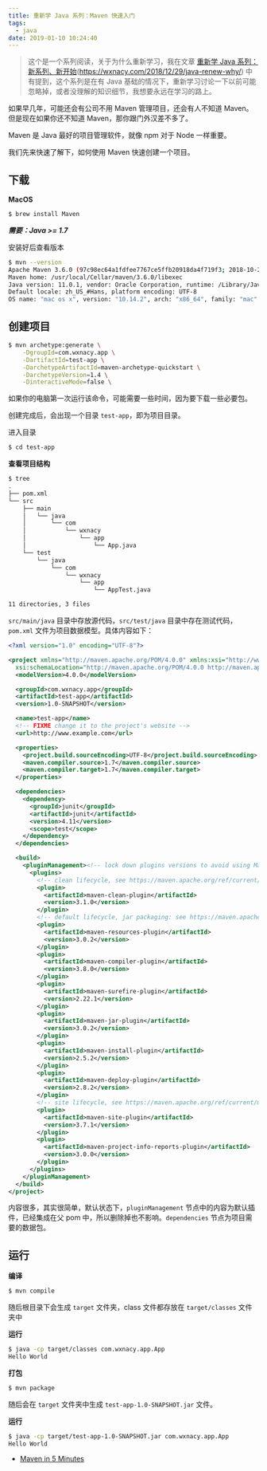 ```yaml
---
title: 重新学 Java 系列：Maven 快速入门
tags:
  - java
date: 2019-01-10 10:24:40
---
```


> 这个是一个系列阅读，关于为什么重新学习，我在文章 [重新学 Java 系列：新系列、新开始](/2018/12/29/java-renew-why/)(https://wxnacy.com/2018/12/29/java-renew-why/) 中有提到，这个系列是在有 Java 基础的情况下，重新学习讨论一下以前可能忽略掉，或者没理解的知识细节，我想要永远在学习的路上。

<!-- more -->
<!-- toc -->

如果早几年，可能还会有公司不用 Maven 管理项目，还会有人不知道 Maven。但是现在如果你还不知道 Maven，那你跟门外汉差不多了。

Maven 是 Java 最好的项目管理软件，就像 npm 对于 Node 一样重要。

我们先来快速了解下，如何使用 Maven 快速创建一个项目。

## 下载

**MacOS**

```bash
$ brew install Maven
```

***需要：Java >= 1.7***

安装好后查看版本

```bash
$ mvn --version
Apache Maven 3.6.0 (97c98ec64a1fdfee7767ce5ffb20918da4f719f3; 2018-10-25T02:41:47+08:00)
Maven home: /usr/local/Cellar/maven/3.6.0/libexec
Java version: 11.0.1, vendor: Oracle Corporation, runtime: /Library/Java/JavaVirtualMachines/jdk-11.0.1.jdk/Contents/Home
Default locale: zh_US_#Hans, platform encoding: UTF-8
OS name: "mac os x", version: "10.14.2", arch: "x86_64", family: "mac"
```

## 创建项目

```bash
$ mvn archetype:generate \
    -DgroupId=com.wxnacy.app \
    -DartifactId=test-app \
    -DarchetypeArtifactId=maven-archetype-quickstart \
    -DarchetypeVersion=1.4 \
    -DinteractiveMode=false \
```

如果你的电脑第一次运行该命令，可能需要一些时间，因为要下载一些必要包。

创建完成后，会出现一个目录 `test-app`，即为项目目录。

进入目录

```bash
$ cd test-app
```

**查看项目结构**

```bash
$ tree
.
├── pom.xml
└── src
    ├── main
    │   └── java
    │       └── com
    │           └── wxnacy
    │               └── app
    │                   └── App.java
    └── test
        └── java
            └── com
                └── wxnacy
                    └── app
                        └── AppTest.java

11 directories, 3 files
```

`src/main/java` 目录中存放源代码，`src/test/java` 目录中存在测试代码，`pom.xml` 文件为项目数据模型。具体内容如下：

```xml
<?xml version="1.0" encoding="UTF-8"?>

<project xmlns="http://maven.apache.org/POM/4.0.0" xmlns:xsi="http://www.w3.org/2001/XMLSchema-instance"
  xsi:schemaLocation="http://maven.apache.org/POM/4.0.0 http://maven.apache.org/xsd/maven-4.0.0.xsd">
  <modelVersion>4.0.0</modelVersion>

  <groupId>com.wxnacy.app</groupId>
  <artifactId>test-app</artifactId>
  <version>1.0-SNAPSHOT</version>

  <name>test-app</name>
  <!-- FIXME change it to the project's website -->
  <url>http://www.example.com</url>

  <properties>
    <project.build.sourceEncoding>UTF-8</project.build.sourceEncoding>
    <maven.compiler.source>1.7</maven.compiler.source>
    <maven.compiler.target>1.7</maven.compiler.target>
  </properties>

  <dependencies>
    <dependency>
      <groupId>junit</groupId>
      <artifactId>junit</artifactId>
      <version>4.11</version>
      <scope>test</scope>
    </dependency>
  </dependencies>

  <build>
    <pluginManagement><!-- lock down plugins versions to avoid using Maven defaults (may be moved to parent pom) -->
      <plugins>
        <!-- clean lifecycle, see https://maven.apache.org/ref/current/maven-core/lifecycles.html#clean_Lifecycle -->
        <plugin>
          <artifactId>maven-clean-plugin</artifactId>
          <version>3.1.0</version>
        </plugin>
        <!-- default lifecycle, jar packaging: see https://maven.apache.org/ref/current/maven-core/default-bindings.html#Plugin_bindings_for_jar_packaging -->
        <plugin>
          <artifactId>maven-resources-plugin</artifactId>
          <version>3.0.2</version>
        </plugin>
        <plugin>
          <artifactId>maven-compiler-plugin</artifactId>
          <version>3.8.0</version>
        </plugin>
        <plugin>
          <artifactId>maven-surefire-plugin</artifactId>
          <version>2.22.1</version>
        </plugin>
        <plugin>
          <artifactId>maven-jar-plugin</artifactId>
          <version>3.0.2</version>
        </plugin>
        <plugin>
          <artifactId>maven-install-plugin</artifactId>
          <version>2.5.2</version>
        </plugin>
        <plugin>
          <artifactId>maven-deploy-plugin</artifactId>
          <version>2.8.2</version>
        </plugin>
        <!-- site lifecycle, see https://maven.apache.org/ref/current/maven-core/lifecycles.html#site_Lifecycle -->
        <plugin>
          <artifactId>maven-site-plugin</artifactId>
          <version>3.7.1</version>
        </plugin>
        <plugin>
          <artifactId>maven-project-info-reports-plugin</artifactId>
          <version>3.0.0</version>
        </plugin>
      </plugins>
    </pluginManagement>
  </build>
</project>
```

内容很多，其实很简单，默认状态下，`pluginManagement` 节点中的内容为默认插件，已经集成在父 pom 中，所以删除掉也不影响。`dependencies` 节点为项目需要的数据包。

## 运行

**编译**

```bash
$ mvn compile
```

随后根目录下会生成 `target` 文件夹，class 文件都存放在 `target/classes` 文件夹中

**运行**

```bash
$ java -cp target/classes com.wxnacy.app.App
Hello World
```

**打包**

```bash
$ mvn package
```

随后会在 `target` 文件夹中生成 `test-app-1.0-SNAPSHOT.jar` 文件。

**运行**

```bash
$ java -cp target/test-app-1.0-SNAPSHOT.jar com.wxnacy.app.App
Hello World
```

- [Maven in 5 Minutes](https://maven.apache.org/guides/getting-started/maven-in-five-minutes.html)

